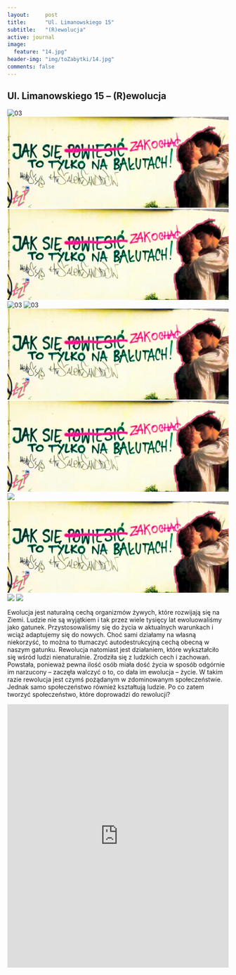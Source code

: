 ```yaml
---
layout:     post
title:      "Ul. Limanowskiego 15"
subtitle:   "(R)ewolucja"
active: journal
image:
  feature: "14.jpg"
header-img: "img/toZabytki/14.jpg"
comments: false
---
```


## Ul. Limanowskiego 15 – (R)ewolucja

![03](../img/toZabytki/14.jpg)
![03](../../img/toZabytki/14.jpg)
![03](./img/toZabytki/14.jpg)
![03](toZabytki/14.jpg)
![03](14.jpg)
<img src="img/toZabytki/14.jpg">
<img src="./img/toZabytki/14.jpg">
<img src="../img/toZabytki/14.jpg">
<img src="../../img/toZabytki/14.jpg">
<img src="toZabytki/14.jpg">
<img src="14.jpg">



<p>
Ewolucja jest naturalną cechą organizmów żywych, które rozwijają się na Ziemi. Ludzie nie są wyjątkiem i tak przez wiele tysięcy lat ewoluowaliśmy jako gatunek. Przystosowaliśmy się do życia w aktualnych warunkach i wciąż adaptujemy się do nowych. Choć sami działamy na własną niekorzyść, to można to tłumaczyć autodestrukcyjną cechą obecną w naszym gatunku. Rewolucja natomiast jest działaniem, które wykształciło się wśród ludzi nienaturalnie. Zrodziła się z ludzkich cech i zachowań. Powstała, ponieważ pewna ilość osób miała dość życia w sposób odgórnie im narzucony – zaczęła walczyć o to, co dała im ewolucja – życie. W takim razie rewolucja jest czymś pożądanym w zdominowanym społeczeństwie. Jednak samo społeczeństwo również kształtują ludzie. Po co zatem tworzyć społeczeństwo, które doprowadzi do rewolucji?
</p>

<iframe src="https://www.google.com/maps/embed?pb=!1m18!1m12!1m3!1d2468.0435412557827!2d19.4496631!3d51.7870904!2m3!1f0!2f0!3f0!3m2!1i1024!2i768!4f13.1!3m3!1m2!1s0x471bcac2728e8923%3A0xd02fd6e47d6c9d6d!2zQm9sZXPFgmF3YSBMaW1hbm93c2tpZWdvIDE1LCA5MS0zMDIgxYHDs2TFug!5e0!3m2!1sen!2spl!4v1653515051358!5m2!1sen!2spl" width="100%" height="600" style="border:0;" allowfullscreen="" loading="lazy" referrerpolicy="no-referrer-when-downgrade"></iframe>